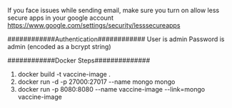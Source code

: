 If you face issues while sending email, make sure you turn on allow less secure apps in your google account
 https://www.google.com/settings/security/lesssecureapps 
 
 
############Authentication############
User is admin
Password is admin (encoded as a bcrypt string)




############Docker Steps##############
1) docker build -t vaccine-image .
2) docker run -d -p 27000:27017 --name mongo mongo
3) docker run -p 8080:8080 --name vaccine-image --link=mongo  vaccine-image
